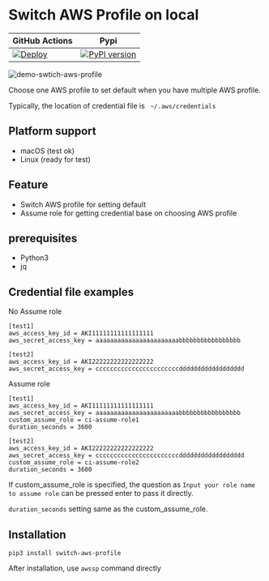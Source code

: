 # Switch AWS Profile on local

| GitHub Actions                                                                                                                                                                                |                                                      Pypi                                                       |
| --------------------------------------------------------------------------------------------------------------------------------------------------------------------------------------------- | :-------------------------------------------------------------------------------------------------------------: |
| [![Deploy](https://github.com/kimisme9386/cli-switch-aws-profile/actions/workflows/deploy.yml/badge.svg)](https://github.com/kimisme9386/cli-switch-aws-profile/actions/workflows/deploy.yml) | [![PyPI version](https://badge.fury.io/py/switch-aws-profile.svg)](https://badge.fury.io/py/switch-aws-profile) |

![demo-swtich-aws-profile](https://user-images.githubusercontent.com/7465652/125384155-0ebbff80-e3cb-11eb-893d-4bae4d252663.gif)

Choose one AWS profile to set default when you have multiple AWS profile.

Typically, the location of credential file is ` ~/.aws/credentials`

## Platform support

- macOS (test ok)
- Linux (ready for test)

## Feature

- Switch AWS profile for setting default
- Assume role for getting credential base on choosing AWS profile

## prerequisites

- Python3
- jq

## Credential file examples

No Assume role

```
[test1]
aws_access_key_id = AKI11111111111111111
aws_secret_access_key = aaaaaaaaaaaaaaaaaaaaaaabbbbbbbbbbbbbbbbb

[test2]
aws_access_key_id = AKI22222222222222222
aws_secret_access_key = cccccccccccccccccccccccdddddddddddddddddd
```

Assume role

```
[test1]
aws_access_key_id = AKI11111111111111111
aws_secret_access_key = aaaaaaaaaaaaaaaaaaaaaaabbbbbbbbbbbbbbbbb
custom_assume_role = ci-assume-role1
duration_seconds = 3600

[test2]
aws_access_key_id = AKI22222222222222222
aws_secret_access_key = cccccccccccccccccccccccdddddddddddddddddd
custom_assume_role = ci-assume-role2
duration_seconds = 3600
```

If custom_assume_role is specified, the question as `Input your role name to assume role` can be pressed enter to pass it directly.

`duration_seconds` setting same as the custom_assume_role.

## Installation

```
pip3 install switch-aws-profile
```

After installation, use `awssp` command directly
